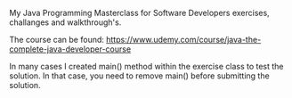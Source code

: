 My Java Programming Masterclass for Software Developers exercises, challanges and walkthrough's.

The course can be found: https://www.udemy.com/course/java-the-complete-java-developer-course

In many cases I created main() method within the exercise class to test the solution. 
In that case, you need to remove main() before submitting the solution.


